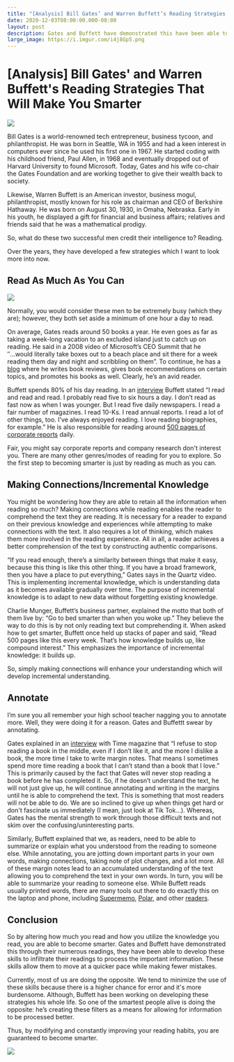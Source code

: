 ```yaml
---
title: "[Analysis] Bill Gates’ and Warren Buffett’s Reading Strategies That Will Make You Smarter"
date: 2020-12-03T08:00:00.000-08:00
layout: post
description: Gates and Buffett have demonstrated this have been able to develop redaing skills to process important information. These skills allow them to move faster with fewer mistakes.
large_image: https://i.imgur.com/i4j8Gp5.png 
---
```


# [Analysis] Bill Gates' and Warren Buffett's Reading Strategies That Will Make You Smarter

<img class="img-fluid" src="https://i.imgur.com/i4j8Gp5.png">

Bill Gates is a world-renowned tech entrepreneur, business tycoon, and philanthropist. He was born in Seattle, WA in 1955 and had a keen interest in computers ever since he used his first one in 1967. He started coding with his childhood friend, Paul Allen, in 1968 and eventually dropped out of Harvard University to found Microsoft. Today, Gates and his wife co-chair the Gates Foundation and are working together to give their wealth back to society.

Likewise, Warren Buffett is an American investor, business mogul, philanthropist, mostly known for his role as chairman and CEO of Berkshire Hathaway. He was born on August 30, 1930, in Omaha, Nebraska. Early in his youth, he displayed a gift for financial and business affairs; relatives and friends said that he was a mathematical prodigy.
  
So, what do these two successful men credit their intelligence to? Reading.

Over the years, they have developed a few strategies which I want to look more into now.

## Read As Much As You Can

<img class="img-fluid" src=”https://i.imgur.com/FyUAHHR.jpg”>

Normally, you would consider these men to be extremely busy (which they are); however, they both set aside a minimum of one hour a day to read.

On average, Gates reads around 50 books a year. He even goes as far as taking a week-long vacation to an excluded island just to catch up on reading. He said in a 2008 video of Microsoft’s CEO Summit that he ″...would literally take boxes out to a beach place and sit there for a week reading them day and night and scribbling on them”. To continue, he has a <a href="https://www.gatesnotes.com/Books">blog</a> where he writes book reviews, gives book recommendations on certain topics, and promotes his books as well. Clearly, he’s an avid reader.

Buffett spends 80% of his day reading. In an <a href="https://fs.blog/2015/05/warren-buffett-information/">interview</a> Buffett stated “I read and read and read. I probably read five to six hours a day. I don’t read as fast now as when I was younger. But I read five daily newspapers. I read a fair number of magazines. I read 10-Ks. I read annual reports. I read a lot of other things, too. I’ve always enjoyed reading. I love reading biographies, for example.” He is also responsible for reading around <a href="https://omaha.com/business/investors-earn-handsome-paychecks-by-handling-buffett-s-business/article_bb1fc40f-e6f9-549d-be2f-be1ef4c0da03.html">500 pages of corporate reports</a> daily.

Fair, you might say corporate reports and company research don't interest you. There are many other genres/modes of reading for you to explore. So the first step to becoming smarter is just by reading as much as you can.

## Making Connections/Incremental Knowledge

You might be wondering how they are able to retain all the information when reading so much? Making connections while reading enables the reader to comprehend the text they are reading. It is necessary for a reader to expand on their previous knowledge and experiences while attempting to make connections with the text. It also requires a lot of thinking, which makes them more involved in the reading experience. All in all, a reader achieves a better comprehension of the text by constructing authentic comparisons.
 

“If you read enough, there’s a similarity between things that make it easy, because this thing is like this other thing. If you have a broad framework, then you have a place to put everything,” Gates says in the Quartz video. This is implementing incremental knowledge, which is understanding data as it becomes available gradually over time. The purpose of incremental knowledge is to adapt to new data without forgetting existing knowledge.

Charlie Munger, Buffett’s business partner, explained the motto that both of them live by: “Go to bed smarter than when you woke up.” They believe the way to do this is by not only reading text but comprehending it. When asked how to get smarter, Buffett once held up stacks of paper and said, “Read 500 pages like this every week. That’s how knowledge builds up, like compound interest.” This emphasizes the importance of incremental knowledge: it builds up.

So, simply making connections will enhance your understanding which will develop incremental understanding.

## Annotate

I’m sure you all remember your high school teacher nagging you to annotate more. Well, they were doing it for a reason. Gates and Buffettt swear by annotating.

Gates explained in an <a href=”https://time.com/4786837/bill-gates-books-reading/”>interview</a> with Time magazine that “I refuse to stop reading a book in the middle, even if I don’t like it, and the more I dislike a book, the more time I take to write margin notes. That means I sometimes spend more time reading a book that I can’t stand than a book that I love.” This is primarily caused by the fact that Gates will never stop reading a book before he has completed it. So, if he doesn’t understand the text, he will not just give up, he will continue annotating and writing in the margins until he is able to comprehend the text. This is something that most readers will not be able to do. We are so inclined to give up when things get hard or don't fascinate us immediately (I mean, just look at Tik Tok...). Whereas, Gates has the mental strength to work through those difficult texts and not skim over the confusing/uninteresting parts.

Similarly, Buffett explained that we, as readers, need to be able to summarize or explain what you understood from the reading to someone else. While annotating, you are jotting down important parts in your own words, making connections, taking note of plot changes, and a lot more. All of these margin notes lead to an accumulated understanding of the text allowing you to comprehend the text in your own words. In turn, you will be able to summarize your reading to someone else. While Buffett reads usually printed words, there are many tools out there to do exactly this on the laptop and phone, including <a href=”https://www.supermemo.com/en”>Supermemo</a>, <a href=”https://getpolarized.io”>Polar</a>, and other <a href=”https://www.epubor.com/best-free-epub-readers-for-android.html”>readers</a>.

## Conclusion

So by altering how much you read and how you utilize the knowledge you read, you are able to become smarter. Gates and Buffett have demonstrated this through their numerous readings, they have been able to develop these skills to infiltrate their readings to process the important information. These skills allow them to move at a quicker pace while making fewer mistakes.

Currently, most of us are doing the opposite. We tend to minimize the use of these skills because there is a higher chance for error and it's more burdensome. Although, Buffett has been working on developing these strategies his whole life. So one of the smartest people alive is doing the opposite: he’s creating these filters as a means for allowing for information to be processed better.

Thus, by modifying and constantly improving your reading habits, you are guaranteed to become smarter.

<img class="img-fluid" src=”https://i.imgur.com/zaCIPxB.jpg”>
